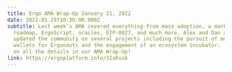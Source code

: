 ```yaml
---
title: Ergo AMA Wrap-Up January 21, 2022
date: 2022-01-25T10:30:00.000Z
subtitle: Last week’s AMA covered everything from mass adoption, a marketing
  roadmap, ErgoScript, oracles, EIP-0027, and much more. Alex and Dan also
  updated the community on several projects including the pursuit of more
  wallets for Ergonauts and the engagement of an ecosystem incubator.  Catch up
  on all the details in our AMA Wrap-Up!
link: https://ergoplatform.info/3IxKsx6
---
```

